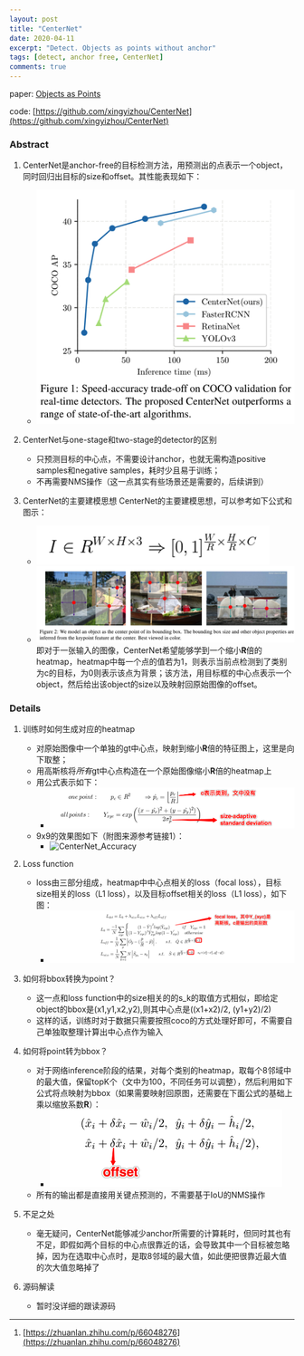 ```yaml
---
layout: post
title: "CenterNet"
date: 2020-04-11
excerpt: "Detect. Objects as points without anchor"
tags: [detect, anchor free, CenterNet]
comments: true
---
```


paper: [Objects as Points](http://arxiv.org/abs/1904.07850)

code: [https://github.com/xingyizhou/CenterNet](https://github.com/xingyizhou/CenterNet)

### Abstract
1. CenterNet是anchor-free的目标检测方法，用预测出的点表示一个object，同时回归出目标的size和offset。其性能表现如下：
    * ![CenterNet_Accuracy](../assets/attachments/det/det1_CenterNet_accuracy.png)

2. CenterNet与one-stage和two-stage的detector的区别
    * 只预测目标的中心点，不需要设计anchor，也就无需构造positive samples和negative samples，耗时少且易于训练；
    * 不再需要NMS操作（这一点其实有些场景还是需要的，后续讲到）

3. CenterNet的主要建模思想
CenterNet的主要建模思想，可以参考如下公式和图示：
    * ![CenterNet_Accuracy](../assets/attachments/det/det1_CenterNet_preliminary.png)
    * ![CenterNet_Accuracy](../assets/attachments/det/det1_CenterNet_model_methon.png)
即对于一张输入的图像，CenterNet希望能够学到一个缩小**R**倍的heatmap，heatmap中每一个点的值若为1，则表示当前点检测到了类别为c的目标，为0则表示该点为背景；该方法，用目标框的中心点表示一个object，然后给出该object的size以及映射回原始图像的offset。


### Details
1. 训练时如何生成对应的heatmap
    * 对原始图像中一个单独的gt中心点，映射到缩小**R**倍的特征图上，这里是向下取整；
    * 用高斯核将*所有*gt中心点构造在一个原始图像缩小**R**倍的heatmap上
    * 用公式表示如下：
        * ![CenterNet_Accuracy](../assets/attachments/det/det1_CenterNet_gaussian_kernel.png)
    * 9x9的效果图如下（附图来源参考链接1）：
        * ![CenterNet_Accuracy](./det_attachments/det1_CenterNet_gaussian_kernel_demo.png)

2. Loss function
    * loss由三部分组成，heatmap中中心点相关的loss（focal loss），目标size相关的loss（L1 loss），以及目标offset相关的loss（L1 loss），如下图：
        * ![CenterNet_Accuracy](../assets/attachments/det/det1_CenterNet_loss_function.png)
    
3. 如何将bbox转换为point？
    * 这一点和loss function中的size相关的的s_k的取值方式相似，即给定object的bbox是(x1,y1,x2,y2),则其中心点是((x1+x2)/2, (y1+y2)/2)
    * 这样的话，训练时对于数据只需要按照coco的方式处理好即可，不需要自己单独取整理计算出中心点作为输入

4. 如何将point转为bbox？
    * 对于网络inference阶段的结果，对每个类别的heatmap，取每个8邻域中的最大值，保留topK个（文中为100，不同任务可以调整），然后利用如下公式将点映射为bbox（如果需要映射回原图，还需要在下面公式的基础上乘以缩放系数**R**）：
        * ![CenterNet_Accuracy](../assets/attachments/det/det1_CenterNet_point2bbox.png)
    * 所有的输出都是直接用关键点预测的，不需要基于IoU的NMS操作

5. 不足之处
    * 毫无疑问，CenterNet能够减少anchor所需要的计算耗时，但同时其也有不足，即假如两个目标的中心点很靠近的话，会导致其中一个目标被忽略掉，因为在选取中心点时，是取8邻域的最大值，如此便把很靠近最大值的次大值忽略掉了

6. 源码解读
    * 暂时没详细的跟读源码

---
1. [https://zhuanlan.zhihu.com/p/66048276](https://zhuanlan.zhihu.com/p/66048276)